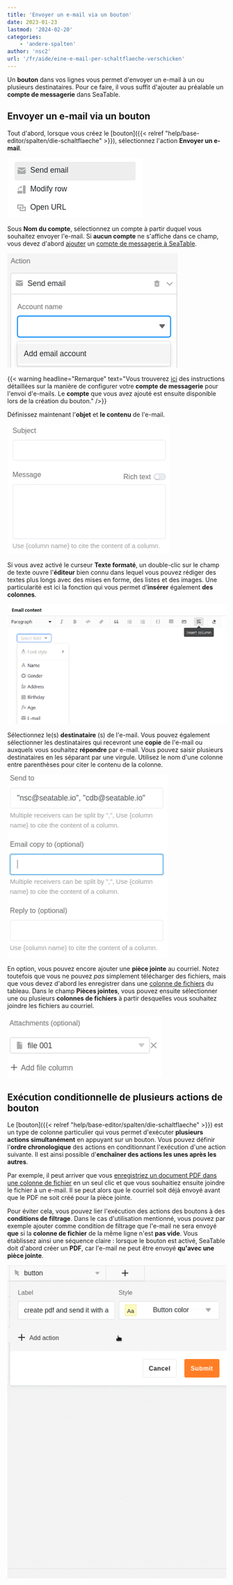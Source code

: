 ```yaml
---
title: 'Envoyer un e-mail via un bouton'
date: 2023-01-23
lastmod: '2024-02-20'
categories:
    - 'andere-spalten'
author: 'nsc2'
url: '/fr/aide/eine-e-mail-per-schaltflaeche-verschicken'
---
```


Un **bouton** dans vos lignes vous permet d'envoyer un e-mail à un ou plusieurs destinataires. Pour ce faire, il vous suffit d'ajouter au préalable un **compte de messagerie** dans SeaTable.

## Envoyer un e-mail via un bouton

Tout d'abord, lorsque vous créez le [bouton]({{< relref "help/base-editor/spalten/die-schaltflaeche" >}}), sélectionnez l'action **Envoyer un e-mail**.

![Sélection de l'action "Envoyer un e-mail](images/send-email-action.png)

Sous **Nom du compte**, sélectionnez un compte à partir duquel vous souhaitez envoyer l'e-mail. Si **aucun compte** ne s'affiche dans ce champ, vous devez d'abord [ajouter](https://seatable.io/fr/docs/arbeiten-mit-bases/einrichtung-eines-e-mail-kontos-in-einer-base/) un [compte de messagerie à SeaTable](https://seatable.io/fr/docs/arbeiten-mit-bases/einrichtung-eines-e-mail-kontos-in-einer-base/).

![Si vous ne voyez pas de compte de messagerie, vous devez d'abord en ajouter un à SeaTable.](images/add-email-account.png)

{{< warning  headline="Remarque"  text="Vous trouverez [ici](https://seatable.io/fr/docs/arbeiten-mit-bases/einrichtung-eines-e-mail-kontos-in-einer-base/) des instructions détaillées sur la manière de configurer votre **compte de messagerie** pour l'envoi d'e-mails. Le **compte** que vous avez ajouté est ensuite disponible lors de la création du bouton." />}}

Définissez maintenant l'**objet** et **le contenu** de l'e-mail.

![Définissez l'objet et le contenu de l'e-mail](images/subject-and-message.png)

Si vous avez activé le curseur **Texte formaté**, un double-clic sur le champ de texte ouvre l'**éditeur** bien connu dans lequel vous pouvez rédiger des textes plus longs avec des mises en forme, des listes et des images. Une particularité est ici la fonction qui vous permet d'**insérer** également **des colonnes**.

![Insérer des colonnes dans le texte d'un e-mail](images/Spalten-in-E-Mail-Texte-einfuegen.png)

Sélectionnez le(s) **destinataire** (s) de l'e-mail. Vous pouvez également sélectionner les destinataires qui recevront une **copie** de l'e-mail ou auxquels vous souhaitez **répondre** par e-mail. Vous pouvez saisir plusieurs destinataires en les séparant par une virgule. Utilisez le nom d'une colonne entre parenthèses pour citer le contenu de la colonne.

![Définissez le(s) destinataire(s) de l'e-mail. Vous pouvez également choisir les destinataires qui recevront une copie de l'e-mail ou à qui vous souhaitez répondre par e-mail.](images/send-to-copy-to-reply-to.png)

En option, vous pouvez encore ajouter une **pièce jointe** au courriel. Notez toutefois que vous ne pouvez _pas_ simplement télécharger des fichiers, mais que vous devez d'abord les enregistrer dans une [colonne de fichiers](https://seatable.io/fr/docs/datei-und-bildanhaenge/die-datei-spalte/) du tableau. Dans le champ **Pièces jointes**, vous pouvez ensuite sélectionner une ou plusieurs **colonnes de fichiers** à partir desquelles vous souhaitez joindre les fichiers au courriel.

![Les fichiers que vous avez ajoutés dans une colonne de fichier de votre tableau peuvent être utilisés comme pièces jointes du courriel.](images/file-001.png)

## Exécution conditionnelle de plusieurs actions de bouton

Le [bouton]({{< relref "help/base-editor/spalten/die-schaltflaeche" >}}) est un type de colonne particulier qui vous permet d'exécuter **plusieurs actions simultanément** en appuyant sur un bouton. Vous pouvez définir l'**ordre chronologique** des actions en conditionnant l'exécution d'une action suivante. Il est ainsi possible d'**enchaîner des actions les unes après les autres**.

Par exemple, il peut arriver que vous [enregistriez un document PDF dans une colonne de fichier](https://seatable.io/fr/docs/andere-spalten/ein-pdf-dokument-per-schaltflaeche-in-einer-spalte-speichern/) en un seul clic et que vous souhaitiez ensuite joindre le fichier à un e-mail. Il se peut alors que le courriel soit déjà envoyé avant que le PDF ne soit créé pour la pièce jointe.

Pour éviter cela, vous pouvez lier l'exécution des actions des boutons à des **conditions de filtrage**. Dans le cas d'utilisation mentionné, vous pouvez par exemple ajouter comme condition de filtrage que l'e-mail ne sera envoyé **que** si la **colonne de fichier** de la même ligne n'est **pas vide**. Vous établissez ainsi une séquence claire : lorsque le bouton est activé, SeaTable doit d'abord créer un **PDF**, car l'e-mail ne peut être envoyé **qu'avec une pièce jointe**.

![](images/send-email-via-button-with-conditions-1.gif)
